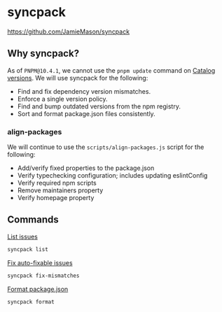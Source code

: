 # syncpack

https://github.com/JamieMason/syncpack

## Why syncpack?

As of `PNPM@10.4.1`, we cannot use the `pnpm update` command on [Catalog versions](https://pnpm.io/catalogs#caveats).
We will use syncpack for the following:

- Find and fix dependency version mismatches.
- Enforce a single version policy.
- Find and bump outdated versions from the npm registry.
- Sort and format package.json files consistently.

### align-packages

We will continue to use the `scripts/align-packages.js` script for the following:

- Add/verify fixed properties to the package.json
- Verify typechecking configuration; includes updating eslintConfig
- Verify required npm scripts
- Remove maintainers property
- Verify homepage property

## Commands

[List issues](https://jamiemason.github.io/syncpack/command/list/)

```sh
syncpack list
```

[Fix auto-fixable issues](https://jamiemason.github.io/syncpack/command/fix-mismatches/)

```sh
syncpack fix-mismatches
```

[Format package.json](https://jamiemason.github.io/syncpack/command/format/)

```sh
syncpack format
```
